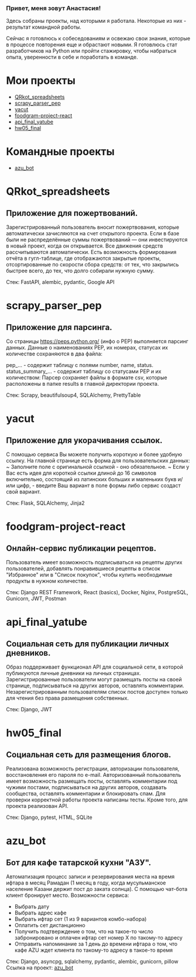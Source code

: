 ### Привет, меня зовут Анастасия!

Здесь собраны проекты, над которыми я работала. Некоторые из них - результат командной работы.

Сейчас я готовлюсь к собеседованиям и освежаю свои знания, которые в процессе повторения еще и обрастают новыми.
Я готовлюсь стат разработчиков на Python или пройти стажировку, чтобы набраться опыта, уверенности в себе и поработать в команде.

<!--
Файлы проектов размещены на Github. Ссылка на некоторые из них в описании к проекту. Вы можете пройти по ссылке,
нажав на название проектаб и оценить работу сервисов.
**navikso/navikso** is a ✨ _special_ ✨ repository because its `README.md` (this file) appears on your GitHub profile.

Here are some ideas to get you started:

- 🔭 I’m currently working on ...
- 🌱 I’m currently learning ...
- 👯 I’m looking to collaborate on ...
- 🤔 I’m looking for help with ...
- 💬 Ask me about ...
- 📫 How to reach me: ...
- 😄 Pronouns: ...
- ⚡ Fun fact: ...
-->
# Мои проекты

- [QRkot_spreadsheets](#QRkot_spreadsheets)
- [scrapy_parser_pep](#scrapy_parser_pep)
- [yacut](#yacut)
- [foodgram-project-react](#foodgram-project-react)
- [api_final_yatube](#api_final_yatube)
- [hw05_final](#hw05_final)


# Командные проекты

- [azu_bot](#azu_bot)


# QRkot_spreadsheets
## Приложение для пожертвований.
Зарегистрированный пользователь вносит пожертвования, которые автоматически зачисляются на счет открытого проекта. Если в базе были не распределённые суммы пожертвований — они инвестируются в новый проект, когда он открывается. Все движения средств рассчитываются автоматически. Есть возможность формирования отчёта в гугл-таблице, где отображаются закрытые проекты, отсортированные по скорости сбора средств: от тех, что закрылись быстрее всего, до тех, что долго собирали нужную сумму.

Стек: FastAPI, alembic, pydantic, Google API


# scrapy_parser_pep
## Приложение для парсинга.
Со страницы https://peps.python.org/ (инфо о PEP) выполняется парсинг данных. Данные о наименованиях PEP, их номерах, статусах их количестве сохраняются в два файла:

pep_... - содержит таблицу с полями number, name, status.
status_summary_... - содержит таблицу со статусами PEP и их количеством:
Парсер сохраняет файлы в формате csv, которые расположены в папке results в главной директории проекта.

Стек: Scrapy, beautifulsoup4, SQLAlchemy, PrettyTable


# yacut
## Приложение для укорачивания ссылок.
С помощью сервиса Вы можете получить короткую и более удобную ссылку. На главной странице есть форма для пользовательских данных: ~ Заполните поле с оригинальной ссылкой - оно обязательное. ~ Если у Вас есть идея для короткой ссылки длиной до 16 символов включительно, состоящий из латинских больших и маленьких букв и/или цифр, - введите Ваш вариант в поле формы либо сервис создаст свой вариант.

Стек: Flask, SQLAlchemy, Jinja2


# foodgram-project-react
## Онлайн-сервис публикации рецептов.
Пользователь имеет возможность подписываться на рецепты других пользователей, добавлять понравившиеся рецепты в список "Избранное" или в "Список покупок", чтобы купить необходимые продукты в нужном количестве.

Стек: Django REST Framework, React (basics), Docker, Nginx, PostgreSQL, Gunicorn, JWT, Postman


# api_final_yatube
## Социальная сеть для публикации личных дневников.
Образ поддерживает функционал API для социальной сети, в которой публикуются личные дневники на личных страницах. Зарегистрированные пользователи могут размещать посты на своей странице, подписываться на других авторов, оставлять комментарии. Незарегистрированным пользователям список постов доступен только для чтения без права размещения собственных.

Стек: Django, JWT


# hw05_final
## Социальная сеть для размещения блогов.
Реализована возможность регистрации, авторизации пользователя, восстановления его пароля по e-mail. Авторизованный пользователь имеет возможность размещать посты, оставлять комментарии под чужими постами, подписываться на других авторов, создавать сообщества, оставлять комментарии и блокировать спам. Для проверки корректной работы проекта написаны тесты. Кроме того, для проекта реализован API.

Стек: Django, pytest, HTML, SQLite


# azu_bot
## Бот для кафе татарской кухни "АЗУ".
Автоматизация процесс записи и резервирования места на время ифтара в месяц Рамадан (1 месяц в году, когда мусульманское население Казани держит пост до заката солнца).
С помощью чат-бота клиент бронирует место. Возможности сервиса:
- Выбрать дату
- Выбрать адрес кафе
- Выбрать ифтар сет (1 из 9 вариантов комбо-набора)
- Оплатить сет дистанционно
- Получить подтверждение о том, что на такое-то число забронировано и оплачен ифтар сет номер Х по такому-то адресу
- Отправить напоминание за 1 день до времени ифтара о том, что кафе АZU ждет клиента по такому-то адресу в такое-то время

Стек: Django, asyncpg, sqlalchemy, pydantic, alembic, gunicorn, pillow
Ссылка на проект: [azu_bot](#https://github.com/Studio-Yandex-Practicum-Hackathons/cafe_azu_bot_1?tab=readme-ov-file)

